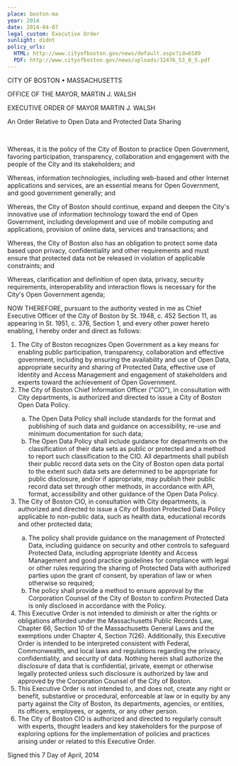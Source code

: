 ```yaml
---
place: boston-ma
year: 2014
date: 2014-04-07
legal_custom: Executive Order
sunlight: didnt
policy_urls:
  HTML: http://www.cityofboston.gov/news/default.aspx?id=6589
  PDF: http://www.cityofboston.gov/news/uploads/32476_53_8_5.pdf
---
```


<p>CITY OF BOSTON • MASSACHUSETTS</p>
<p>OFFICE OF THE MAYOR, MARTIN J. WALSH</p>
<p>EXECUTIVE ORDER OF MAYOR MARTIN J. WALSH</p>
<p>An Order Relative to Open Data and Protected Data Sharing</p>
<br>
<p>Whereas, it is the policy of the City of Boston to practice Open <span class="g-goals-and-values">Government, favoring participation, transparency, collaboration and engagement</span> with the people of the City and its stakeholders; and</p>
<p>Whereas, information technologies, including web-based and other Internet applications and services, are an essential means for Open Government, and good government generally; and</p>
<p>Whereas, the City of Boston should continue, expand and deepen the City's <span class="g-goals-and-values">innovative use of information technology</span> toward the end of Open Government, including development and use of mobile computing and applications, provision of online data, services and transactions; and</p>
<p>Whereas, the City of Boston also has an obligation to protect some data based upon privacy, confidentiality and other requirements and must ensure that protected data not be released in violation of applicable constraints; and</p>
<p>Whereas, clarification and definition of open data, privacy, security requirements, interoperability and interaction flows is necessary for the City's Open Government agenda;</p>
<p>NOW THEREFORE, pursuant to the authority vested in me as Chief Executive Officer of the City of Boston by St. 1948, c. 452 Section 11, as appearing in St. 1951, c. 376, Section 1, and every other power hereto enabling, I hereby order and direct as follows:</p>
<ol type="1">
    <li>The City of Boston recognizes Open Government as a key means for enabling public participation, transparency, collaboration and effective government, including by ensuring the availability and use of Open Data, appropriate security and sharing of Protected Data, effective use of Identity and Access Management and engagement of stakeholders and experts toward the achievement of Open Government.</li>
    <li><span class="g-oversight-authority"><span class="g-binding-regulations">The City of Boston Chief Information Officer ("CIO"), in consultation with City departments, is authorized and directed to issue a City of Boston Open Data Policy</span></span>.</li>
    <ol type="a">
        <li><span class="g-open-formats"><span class="g-metadata">The Open Data Policy shall include standards for the format and publishing of such data and guidance on accessibility, re-use and minimum documentation for such data</span></span>;</li>
        <li>The Open Data Policy shall include guidance for departments on the classification of their data sets as public or protected and a method to report such classification to the CIO. <span class="g-thoughtful-formats"><span class="g-metadata"><span class="g-data-portals-and-websites"><span class="g-public-apis">All departments shall publish their public record data sets on the City of Boston open data portal to the extent such data sets are determined to be appropriate for public disclosure, and/or if appropriate, may publish their public record data set through other methods, in accordance with API, format, accessibility and other guidance of the Open Data Policy.</span></span></span></span></li>
    </ol>
    <li>The City of Boston CIO, in consultation with City departments, is authorized and directed to issue a City of Boston Protected Data Policy applicable to non-public data, such as health data, educational records and other protected data;</li>
    <ol type="a">
        <li>The policy shall provide guidance on the management of Protected Data, including guidance on security and other controls to safeguard Protected Data, including appropriate Identity and Access Management and good practice guidelines for compliance with legal or other rules requiring the sharing of Protected Data with authorized parties upon the grant of consent, by operation of law or when otherwise so required;</li>
        <li>The policy shall provide a method to ensure approval by the Corporation Counsel of the City of Boston to confirm Protected Data is only disclosed in accordance with the Policy.</li>
    </ol>
    <li>This Executive Order is not intended to diminish or alter the rights or obligations afforded under the Massachusetts Public Records Law, Chapter 66, Section 10 of the Massachusetts General Laws and the exemptions under Chapter 4, Section 7(26). Additionally, this Executive Order is intended to be interpreted consistent with Federal, Commonwealth, and local laws and regulations regarding the privacy, confidentiality, and security of data. Nothing herein shall authorize the disclosure of data that is confidential, private, exempt or otherwise legally protected unless such disclosure is authorized by law and approved by the Corporation Counsel of the City of Boston.</li>
    <li>  This Executive Order is not intended to, and does not, create any right or benefit, substantive or procedural, enforceable at law or in equity by any party against the City of Boston, its departments, agencies, or entities, its officers, employees, or agents, or any other person.</li>
    <li>  <span class="g-public-participation"><span class="g-partnerships">The City of Boston CIO is authorized and directed to regularly consult with experts, thought leaders and key stakeholders for the purpose of exploring options for the implementation of policies and practices arising under or related to this Executive Order.</span></span></li>
</ol>
<p>Signed this 7 Day of April, 2014</p> <p/>
